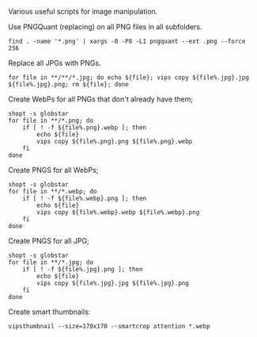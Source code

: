 Various useful scripts for image manipulation.

Use PNGQuant (replacing) on all PNG files in all subfolders.
```
find . -name '*.png' | xargs -0 -P8 -L1 pngquant --ext .png --force 256
```

Replace all JPGs with PNGs.
```
for file in **/**/*.jpg; do echo ${file}; vips copy ${file%.jpg}.jpg ${file%.jpg}.png; rm ${file}; done
```

Create WebPs for all PNGs that don't already have them;
```
shopt -s globstar
for file in **/*.png; do
    if [ ! -f ${file%.png}.webp ]; then
        echo ${file}
        vips copy ${file%.png}.png ${file%.png}.webp
    fi
done
```

Create PNGS for all WebPs;
```
shopt -s globstar
for file in **/*.webp; do
    if [ ! -f ${file%.webp}.png ]; then
        echo ${file}
        vips copy ${file%.webp}.webp ${file%.webp}.png
    fi
done
```

Create PNGS for all JPG;
```
shopt -s globstar
for file in **/*.jpg; do
    if [ ! -f ${file%.jpg}.png ]; then
        echo ${file}
        vips copy ${file%.jpg}.jpg ${file%.jpg}.png
    fi
done
```

Create smart thumbnails:
```
vipsthumbnail --size=170x170 --smartcrop attention *.webp
```
